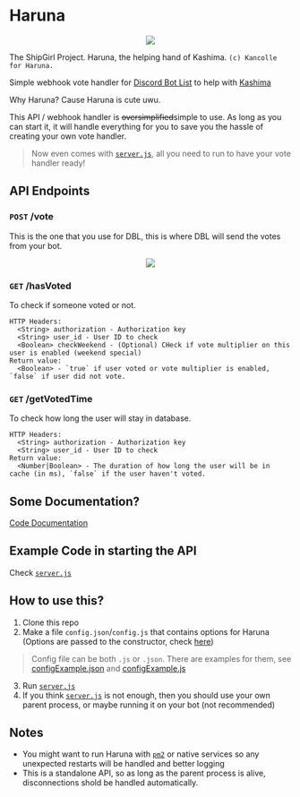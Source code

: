 # Haruna
<p align="center">
  <img src="https://vignette.wikia.nocookie.net/kancolle/images/1/1a/Haruna_Kai_Ni_Summer_Full.png/revision/latest?cb=20160801085517">
</p>

The ShipGirl Project. Haruna, the helping hand of Kashima. ``(c) Kancolle for Haruna.``

Simple webhook vote handler for [Discord Bot List](https://discordbots.org/) to help with [Kashima](https://discordbots.org/bot/424137718961012737)

Why Haruna? Cause Haruna is cute uwu.

This API / webhook handler is ~~oversimplified~~simple to use. As long as you can start it, it will handle everything for you to save you the hassle of creating your own vote handler.
> Now even comes with [`server.js`](https://github.com/deivu/haruna/blob/master/server.js), all you need to run to have your vote handler ready!



## API Endpoints
### `POST` /vote
This is the one that you use for DBL, this is where DBL will send the votes from your bot.

<p align="center">
  <img src="https://i.imgur.com/fBhIdVC.jpg">
</p>

### `GET` /hasVoted
To check if someone voted or not.
```
HTTP Headers:
  <String> authorization - Authorization key
  <String> user_id - User ID to check
  <Boolean> checkWeekend - (Optional) CHeck if vote multiplier on this user is enabled (weekend special)
Return value:
  <Boolean> - `true` if user voted or vote multiplier is enabled, `false` if user did not vote.
```

### `GET` /getVotedTime
To check how long the user will stay in database.
```
HTTP Headers:
  <String> authorization - Authorization key
  <String> user_id - User ID to check
Return value:
  <Number|Boolean> - The duration of how long the user will be in cache (in ms), `false` if the user haven't voted.
```



## Some Documentation?
[Code Documentation](https://deivu.github.io/Haruna/api)



## Example Code in starting the API
Check [`server.js`](https://github.com/deivu/haruna/blob/master/server.js)


## How to use this?
1. Clone this repo
2. Make a file `config.json`/`config.js` that contains options for Haruna (Options are passed to the constructor, check [here](https://deivu.github.io/Haruna/api))
> Config file can be both `.js` or `.json`. There are examples for them, see [configExample.json](https://github.com/deivu/haruna/blob/master/configExample.json) and [configExample.js](https://github.com/deivu/haruna/blob/master/configExample.js)
3. Run [`server.js`](https://github.com/deivu/haruna/blob/master/server.js)
4. If you think [`server.js`](https://github.com/deivu/haruna/blob/master/server.js) is not enough, then you should use your own parent process, or maybe running it on your bot (not recommended)



## Notes
* You might want to run Haruna with [`pm2`](http://pm2.keymetrics.io/) or native services so any unexpected restarts will be handled and better logging
* This is a standalone API, so as long as the parent process is alive, disconnections shold be handled automatically.